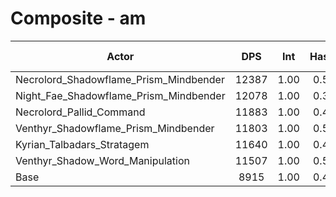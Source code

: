 # Composite - am
| Actor | DPS | Int | Haste | Crit | Mastery | Vers | DPS Weight |
|---|:---:|:---:|:---:|:---:|:---:|:---:|:---:|
|Necrolord_Shadowflame_Prism_Mindbender|12387|1.00|0.52|0.51|0.67|0.52|0.18|
|Night_Fae_Shadowflame_Prism_Mindbender|12078|1.00|0.38|0.52|0.69|0.51|0.19|
|Necrolord_Pallid_Command|11883|1.00|0.47|0.52|0.62|0.52|0.19|
|Venthyr_Shadowflame_Prism_Mindbender|11803|1.00|0.52|0.52|0.67|0.51|0.19|
|Kyrian_Talbadars_Stratagem|11640|1.00|0.46|0.52|0.66|0.50|0.20|
|Venthyr_Shadow_Word_Manipulation|11507|1.00|0.50|0.52|0.67|0.51|0.20|
|Base|8915|1.00|0.49|0.53|0.69|0.50|0.25|
